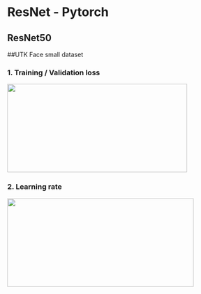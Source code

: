 # ResNet - Pytorch
## ResNet50
##UTK Face small dataset

### 1. Training / Validation loss
<img src="https://user-images.githubusercontent.com/86712265/140898156-045b557b-0e24-488a-9819-01de87f2641b.png" width="412" height="203">

### 2. Learning rate
<img src="https://user-images.githubusercontent.com/86712265/140898216-7905f509-4455-43b1-936f-2ad70cd1ffa6.png" width="427" height="203">
